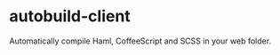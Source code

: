 autobuild-client
================

Automatically compile Haml, CoffeeScript and SCSS in your web folder.